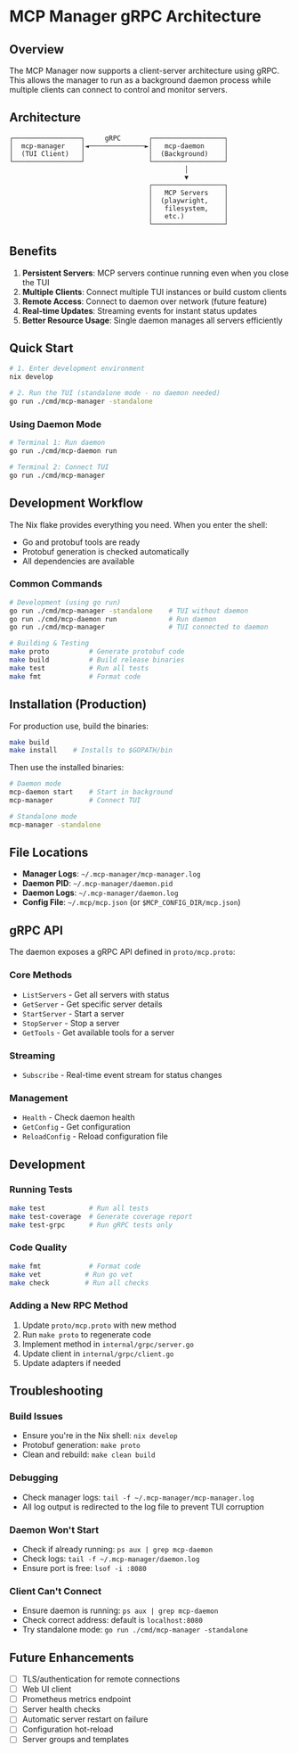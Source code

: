 # MCP Manager gRPC Architecture

## Overview

The MCP Manager now supports a client-server architecture using gRPC. This allows the manager to run as a background daemon process while multiple clients can connect to control and monitor servers.

## Architecture

```
┌─────────────────┐     gRPC       ┌──────────────────┐
│  mcp-manager    │◄──────────────►│   mcp-daemon     │
│  (TUI Client)   │                │  (Background)    │
└─────────────────┘                └──────────────────┘
                                            │
                                            ▼
                                   ┌──────────────────┐
                                   │   MCP Servers    │
                                   │  (playwright,    │
                                   │   filesystem,    │
                                   │   etc.)          │
                                   └──────────────────┘
```

## Benefits

1. **Persistent Servers**: MCP servers continue running even when you close the TUI
2. **Multiple Clients**: Connect multiple TUI instances or build custom clients
3. **Remote Access**: Connect to daemon over network (future feature)
4. **Real-time Updates**: Streaming events for instant status updates
5. **Better Resource Usage**: Single daemon manages all servers efficiently

## Quick Start

```bash
# 1. Enter development environment
nix develop

# 2. Run the TUI (standalone mode - no daemon needed)
go run ./cmd/mcp-manager -standalone
```

### Using Daemon Mode

```bash
# Terminal 1: Run daemon
go run ./cmd/mcp-daemon run

# Terminal 2: Connect TUI
go run ./cmd/mcp-manager
```

## Development Workflow

The Nix flake provides everything you need. When you enter the shell:
- Go and protobuf tools are ready
- Protobuf generation is checked automatically
- All dependencies are available

### Common Commands

```bash
# Development (using go run)
go run ./cmd/mcp-manager -standalone    # TUI without daemon
go run ./cmd/mcp-daemon run             # Run daemon
go run ./cmd/mcp-manager                # TUI connected to daemon

# Building & Testing
make proto          # Generate protobuf code
make build          # Build release binaries
make test           # Run all tests
make fmt            # Format code
```

## Installation (Production)

For production use, build the binaries:

```bash
make build
make install    # Installs to $GOPATH/bin
```

Then use the installed binaries:

```bash
# Daemon mode
mcp-daemon start    # Start in background
mcp-manager         # Connect TUI

# Standalone mode
mcp-manager -standalone
```

## File Locations

- **Manager Logs**: `~/.mcp-manager/mcp-manager.log`
- **Daemon PID**: `~/.mcp-manager/daemon.pid`
- **Daemon Logs**: `~/.mcp-manager/daemon.log`
- **Config File**: `~/.mcp/mcp.json` (or `$MCP_CONFIG_DIR/mcp.json`)

## gRPC API

The daemon exposes a gRPC API defined in `proto/mcp.proto`:

### Core Methods
- `ListServers` - Get all servers with status
- `GetServer` - Get specific server details
- `StartServer` - Start a server
- `StopServer` - Stop a server
- `GetTools` - Get available tools for a server

### Streaming
- `Subscribe` - Real-time event stream for status changes

### Management
- `Health` - Check daemon health
- `GetConfig` - Get configuration
- `ReloadConfig` - Reload configuration file

## Development

### Running Tests

```bash
make test           # Run all tests
make test-coverage  # Generate coverage report
make test-grpc      # Run gRPC tests only
```

### Code Quality

```bash
make fmt            # Format code
make vet           # Run go vet
make check         # Run all checks
```

### Adding a New RPC Method

1. Update `proto/mcp.proto` with new method
2. Run `make proto` to regenerate code
3. Implement method in `internal/grpc/server.go`
4. Update client in `internal/grpc/client.go`
5. Update adapters if needed

## Troubleshooting

### Build Issues
- Ensure you're in the Nix shell: `nix develop`
- Protobuf generation: `make proto`
- Clean and rebuild: `make clean build`

### Debugging
- Check manager logs: `tail -f ~/.mcp-manager/mcp-manager.log`
- All log output is redirected to the log file to prevent TUI corruption

### Daemon Won't Start
- Check if already running: `ps aux | grep mcp-daemon`
- Check logs: `tail -f ~/.mcp-manager/daemon.log`
- Ensure port is free: `lsof -i :8080`

### Client Can't Connect
- Ensure daemon is running: `ps aux | grep mcp-daemon`
- Check correct address: default is `localhost:8080`
- Try standalone mode: `go run ./cmd/mcp-manager -standalone`

## Future Enhancements

- [ ] TLS/authentication for remote connections
- [ ] Web UI client
- [ ] Prometheus metrics endpoint
- [ ] Server health checks
- [ ] Automatic server restart on failure
- [ ] Configuration hot-reload
- [ ] Server groups and templates 
